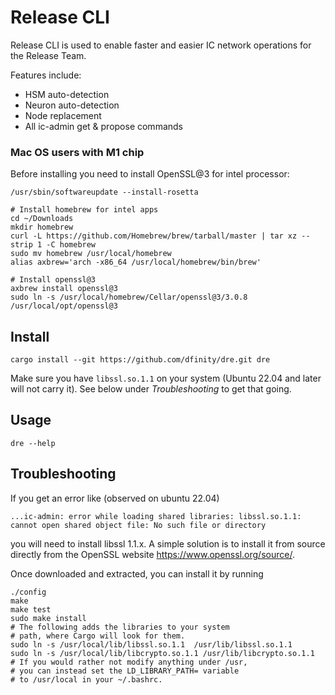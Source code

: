 # Release CLI

Release CLI is used to enable faster and easier IC network operations for the Release Team.

Features include:

* HSM auto-detection
* Neuron auto-detection
* Node replacement
* All ic-admin get & propose commands

### Mac OS users with M1 chip

Before installing you need to install OpenSSL@3 for intel processor:

```shell
/usr/sbin/softwareupdate --install-rosetta

# Install homebrew for intel apps
cd ~/Downloads
mkdir homebrew
curl -L https://github.com/Homebrew/brew/tarball/master | tar xz --strip 1 -C homebrew
sudo mv homebrew /usr/local/homebrew
alias axbrew='arch -x86_64 /usr/local/homebrew/bin/brew'

# Install openssl@3
axbrew install openssl@3
sudo ln -s /usr/local/homebrew/Cellar/openssl@3/3.0.8 /usr/local/opt/openssl@3
```

## Install

```shell
cargo install --git https://github.com/dfinity/dre.git dre
```

Make sure you have `libssl.so.1.1` on your system (Ubuntu 22.04 and later
will not carry it).  See below under *Troubleshooting* to get that going.

## Usage

```shell
dre --help
```

## Troubleshooting

If you get an error like (observed on ubuntu 22.04)

``` shell
...ic-admin: error while loading shared libraries: libssl.so.1.1: cannot open shared object file: No such file or directory
```

you will need to install libssl 1.1.x. A simple solution is to install it from source directly from the OpenSSL website
https://www.openssl.org/source/.

Once downloaded and extracted, you can install it by running

``` shell
./config
make
make test
sudo make install
# The following adds the libraries to your system
# path, where Cargo will look for them.
sudo ln -s /usr/local/lib/libssl.so.1.1  /usr/lib/libssl.so.1.1
sudo ln -s /usr/local/lib/libcrypto.so.1.1 /usr/lib/libcrypto.so.1.1
# If you would rather not modify anything under /usr,
# you can instead set the LD_LIBRARY_PATH= variable
# to /usr/local in your ~/.bashrc.
```
